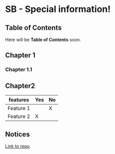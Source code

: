 # SB - Special information!
## Table of Contents
Here will be **Table of Contents** soon.
## Chapter 1
### Chapter 1.1
## Chapter2
| features | Yes | No|
|--------------|-----------|----------|
Feature 1 |  | X |
Feature 2 | X  | |
## Notices
 [Link to repo](https://github.com/Azure/alz-terraform-accelerator.git).
